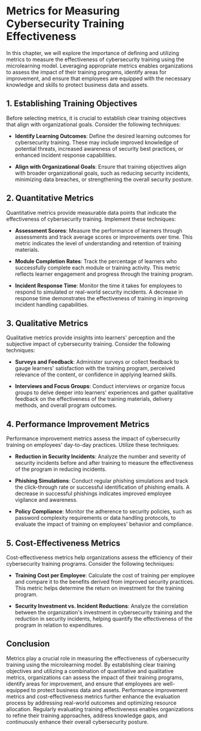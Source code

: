 Metrics for Measuring Cybersecurity Training Effectiveness
===================================================================

In this chapter, we will explore the importance of defining and utilizing metrics to measure the effectiveness of cybersecurity training using the microlearning model. Leveraging appropriate metrics enables organizations to assess the impact of their training programs, identify areas for improvement, and ensure that employees are equipped with the necessary knowledge and skills to protect business data and assets.

**1. Establishing Training Objectives**
---------------------------------------

Before selecting metrics, it is crucial to establish clear training objectives that align with organizational goals. Consider the following techniques:

* **Identify Learning Outcomes**: Define the desired learning outcomes for cybersecurity training. These may include improved knowledge of potential threats, increased awareness of security best practices, or enhanced incident response capabilities.

* **Align with Organizational Goals**: Ensure that training objectives align with broader organizational goals, such as reducing security incidents, minimizing data breaches, or strengthening the overall security posture.

**2. Quantitative Metrics**
---------------------------

Quantitative metrics provide measurable data points that indicate the effectiveness of cybersecurity training. Implement these techniques:

* **Assessment Scores**: Measure the performance of learners through assessments and track average scores or improvements over time. This metric indicates the level of understanding and retention of training materials.

* **Module Completion Rates**: Track the percentage of learners who successfully complete each module or training activity. This metric reflects learner engagement and progress through the training program.

* **Incident Response Time**: Monitor the time it takes for employees to respond to simulated or real-world security incidents. A decrease in response time demonstrates the effectiveness of training in improving incident handling capabilities.

**3. Qualitative Metrics**
--------------------------

Qualitative metrics provide insights into learners' perception and the subjective impact of cybersecurity training. Consider the following techniques:

* **Surveys and Feedback**: Administer surveys or collect feedback to gauge learners' satisfaction with the training program, perceived relevance of the content, or confidence in applying learned skills.

* **Interviews and Focus Groups**: Conduct interviews or organize focus groups to delve deeper into learners' experiences and gather qualitative feedback on the effectiveness of the training materials, delivery methods, and overall program outcomes.

**4. Performance Improvement Metrics**
--------------------------------------

Performance improvement metrics assess the impact of cybersecurity training on employees' day-to-day practices. Utilize these techniques:

* **Reduction in Security Incidents**: Analyze the number and severity of security incidents before and after training to measure the effectiveness of the program in reducing incidents.

* **Phishing Simulations**: Conduct regular phishing simulations and track the click-through rate or successful identification of phishing emails. A decrease in successful phishings indicates improved employee vigilance and awareness.

* **Policy Compliance**: Monitor the adherence to security policies, such as password complexity requirements or data handling protocols, to evaluate the impact of training on employees' behavior and compliance.

**5. Cost-Effectiveness Metrics**
---------------------------------

Cost-effectiveness metrics help organizations assess the efficiency of their cybersecurity training programs. Consider the following techniques:

* **Training Cost per Employee**: Calculate the cost of training per employee and compare it to the benefits derived from improved security practices. This metric helps determine the return on investment for the training program.

* **Security Investment vs. Incident Reductions**: Analyze the correlation between the organization's investment in cybersecurity training and the reduction in security incidents, helping quantify the effectiveness of the program in relation to expenditures.

**Conclusion**
--------------

Metrics play a crucial role in measuring the effectiveness of cybersecurity training using the microlearning model. By establishing clear training objectives and utilizing a combination of quantitative and qualitative metrics, organizations can assess the impact of their training programs, identify areas for improvement, and ensure that employees are well-equipped to protect business data and assets. Performance improvement metrics and cost-effectiveness metrics further enhance the evaluation process by addressing real-world outcomes and optimizing resource allocation. Regularly evaluating training effectiveness enables organizations to refine their training approaches, address knowledge gaps, and continuously enhance their overall cybersecurity posture.

